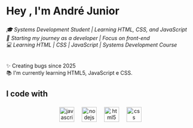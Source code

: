 <h1 align="left">Hey , I'm André Junior</h1>

###

<p align="left"></p>

###

<h6 align="left">🎓 Systems Development Student | Learning HTML, CSS, and JavaScript<br>🚀 Starting my journey as a developer | Focus on front-end<br>💻 Learning HTML | CSS | JavaScript | Systems Development Course</h6>

###

<p align="left">✨ Creating bugs since 2025<br>📚 I'm currently learning HTML5, JavaScript e CSS.</p>

###

<h2 align="left">I code with</h2>

###

<div align="center">
  <img src="https://cdn.jsdelivr.net/gh/devicons/devicon/icons/javascript/javascript-original.svg" height="40" alt="javascript logo"  />
  <img width="12" />
  <img src="https://cdn.jsdelivr.net/gh/devicons/devicon/icons/nodejs/nodejs-original.svg" height="40" alt="nodejs logo"  />
  <img width="12" />
  <img src="https://cdn.jsdelivr.net/gh/devicons/devicon/icons/html5/html5-original.svg" height="40" alt="html5 logo"  />
  <img width="12" />
  <img src="https://cdn.jsdelivr.net/gh/devicons/devicon/icons/css3/css3-original.svg" height="40" alt="css logo"  />
</div>

###

